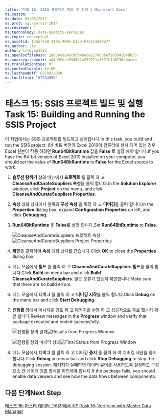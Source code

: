 ```yaml
---
title: '작업 15: SSIS 프로젝트 빌드 및 실행 | Microsoft Docs'
ms.custom: ''
ms.date: 03/06/2017
ms.prod: sql-server-2014
ms.reviewer: ''
ms.technology: data-quality-services
ms.topic: conceptual
ms.assetid: 13adf4e0-216a-4992-b13d-b7b1e1629e77
ms.author: lle
author: lrtoyou1223
ms.openlocfilehash: 2a008cd848c95b48e6e22798b6ef903942b4d656
ms.sourcegitcommit: ad4d92dce894592a259721a1571b1d8736abacdb
ms.translationtype: MT
ms.contentlocale: ko-KR
ms.lasthandoff: 08/04/2020
ms.locfileid: "87734659"
---
```

# <a name="task-15-building-and-running-the-ssis-project"></a><span data-ttu-id="e3cc1-102">태스크 15: SSIS 프로젝트 빌드 및 실행</span><span class="sxs-lookup"><span data-stu-id="e3cc1-102">Task 15: Building and Running the SSIS Project</span></span>

  <span data-ttu-id="e3cc1-103">이 작업에서는 SSIS 프로젝트를 빌드하고 실행합니다.</span><span class="sxs-lookup"><span data-stu-id="e3cc1-103">In this task, you build and run the SSIS project.</span></span> <span data-ttu-id="e3cc1-104">64 비트 버전의 Excel 2010이 컴퓨터에 설치 되어 있는 경우 Excel 원본이 작동 하려면 **Run64BitRuntime** 값을 **False** 로 설정 해야 합니다.</span><span class="sxs-lookup"><span data-stu-id="e3cc1-104">If you have the 64-bit version of Excel 2010 installed on your computer, you should set the value of **Run64BitRuntime** to **False** for the Excel source to work.</span></span>  
  
1.  <span data-ttu-id="e3cc1-105">**솔루션 탐색기** 창의 메뉴에서 **프로젝트** 를 클릭 하 고 **CleanseAndCurateSuppliers 속성**을 클릭 합니다.</span><span class="sxs-lookup"><span data-stu-id="e3cc1-105">In the **Solution Explorer** window, click **Project** on the menu, and click **CleanseAndCurateSuppliers Properties**.</span></span>  
  
2.  <span data-ttu-id="e3cc1-106">**속성** 대화 상자에서 왼쪽의 **구성 속성** 을 확장 하 고 **디버깅**을 클릭 합니다.</span><span class="sxs-lookup"><span data-stu-id="e3cc1-106">In the **Properties** dialog box, expand **Configuration Properties** on left, and click **Debugging**.</span></span>  
  
3.  <span data-ttu-id="e3cc1-107">**Run64BitRuntime** 을 **False**로 설정 합니다.</span><span class="sxs-lookup"><span data-stu-id="e3cc1-107">Set **Run64BitRuntime** to **False**.</span></span>  
  
     <span data-ttu-id="e3cc1-108">![CleanseAndCurateSuppliers 프로젝트 속성](../../2014/tutorials/media/et-buildingandrunningthessisproject-01.jpg "CleanseAndCurateSuppliers 프로젝트 속성")</span><span class="sxs-lookup"><span data-stu-id="e3cc1-108">![CleanseAndCurateSuppliers Project Properties](../../2014/tutorials/media/et-buildingandrunningthessisproject-01.jpg "CleanseAndCurateSuppliers Project Properties")</span></span>  
  
4.  <span data-ttu-id="e3cc1-109">**확인**을 클릭하여 **속성** 대화 상자를 닫습니다.</span><span class="sxs-lookup"><span data-stu-id="e3cc1-109">Click **OK** to close the **Properties** dialog box.</span></span>  
  
5.  <span data-ttu-id="e3cc1-110">메뉴 모음에서 **빌드** 를 클릭 하 고 **CleanseAndCurateSuppliers 빌드**를 클릭 합니다.</span><span class="sxs-lookup"><span data-stu-id="e3cc1-110">Click **Build** on menu bar and click **Build CleanseAndCurateSuppliers**.</span></span> <span data-ttu-id="e3cc1-111">빌드 오류가 없는지 확인합니다.</span><span class="sxs-lookup"><span data-stu-id="e3cc1-111">Make sure that there are no build errors.</span></span>  
  
6.  <span data-ttu-id="e3cc1-112">메뉴 모음에서 **디버그** 를 클릭 하 고 **디버깅 시작**을 클릭 합니다.</span><span class="sxs-lookup"><span data-stu-id="e3cc1-112">Click **Debug** on the menu bar and click **Start Debugging**.</span></span>  
  
7.  <span data-ttu-id="e3cc1-113">**진행률** 창에서 메시지를 검토 하 고 패키지를 실행 하 고 성공적으로 종료 했는지 확인 합니다.</span><span class="sxs-lookup"><span data-stu-id="e3cc1-113">Review messages in the **Progress** window and verify that package executed and ended successfully.</span></span>  
  
     <span data-ttu-id="e3cc1-114">![진행률 창의 결과](../../2014/tutorials/media/et-buildingandrunningthessisproject-02.jpg "진행률 창의 결과")</span><span class="sxs-lookup"><span data-stu-id="e3cc1-114">![Results from Progress Window](../../2014/tutorials/media/et-buildingandrunningthessisproject-02.jpg "Results from Progress Window")</span></span>  
  
     <span data-ttu-id="e3cc1-115">![진행률 창의 마지막 상태](../../2014/tutorials/media/et-buildingandrunningthessisproject-03.jpg "진행률 창의 마지막 상태")</span><span class="sxs-lookup"><span data-stu-id="e3cc1-115">![Final Status from Progress Window](../../2014/tutorials/media/et-buildingandrunningthessisproject-03.jpg "Final Status from Progress Window")</span></span>  
  
8.  <span data-ttu-id="e3cc1-116">메뉴 모음에서 **디버그** 를 클릭 하 고 디버깅 **중지** 를 클릭 하 여 디버깅 세션을 중지 합니다.</span><span class="sxs-lookup"><span data-stu-id="e3cc1-116">Click **Debug** on menu bar and click **Stop Debugging** to stop the debugging session.</span></span> <span data-ttu-id="e3cc1-117">패키지가 실패하면 데이터 뷰어를 사용하도록 설정하고 구성 요소 간 데이터 흐름 방식을 확인해야 합니다.</span><span class="sxs-lookup"><span data-stu-id="e3cc1-117">If the package fails, you should enable data viewers and see how the data flows between components.</span></span>  
  
## <a name="next-step"></a><span data-ttu-id="e3cc1-118">다음 단계</span><span class="sxs-lookup"><span data-stu-id="e3cc1-118">Next Step</span></span>  
 [<span data-ttu-id="e3cc1-119">태스크 16: 마스터 데이터 관리자에서 확인</span><span class="sxs-lookup"><span data-stu-id="e3cc1-119">Task 16: Verifying with Master Data Manager</span></span>](../../2014/tutorials/task-16-verifying-with-master-data-manager.md)  
  
  
